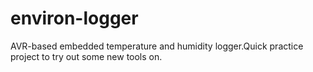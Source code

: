 # environ-logger
AVR-based embedded temperature and humidity logger.Quick practice project to try out some new tools on. 
